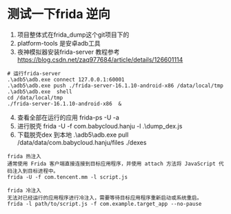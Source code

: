 # 测试一下frida 逆向 
1. 项目整体式在frida_dump这个git项目下的
2. platform-tools 是安卓adb工具
3. 夜神模拟器安装frida-server 教程参考 https://blog.csdn.net/zaq977684/article/details/126601114
```
# 运行frida-server
.\adb5\adb.exe connect 127.0.0.1:60001
.\adb5\adb.exe push ./frida-server-16.1.10-android-x86 /data/local/tmp
.\adb5\adb.exe  shell     
cd /data/local/tmp
./frida-server-16.1.10-android-x86  & 
```

4. 查看全部在运行的应用 frida-ps -U -a
5. 进行脱壳  frida -U -f com.babycloud.hanju -l .\dump_dex.js 
6. 下载脱壳dex 到本地 .\adb5\adb.exe pull /data/data/com.babycloud.hanju/files ./dexes

```
frida 热注入
通常使用 Frida 客户端直接连接到目标应用程序，并使用 attach 方法将 JavaScript 代码注入到目标进程中。
frida -U -f com.tencent.mm -l script.js

frida 冷注入
无法对已经运行的应用程序进行冷注入，需要等待目标应用程序重新启动或系统重启。
frida -l path/to/script.js -f com.example.target_app --no-pause

```